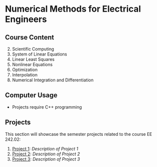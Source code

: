 # Numerical Methods for Electrical Engineers

## Course Content
2. Scientific Computing 
3. System of Linear Equations 
4. Linear Least Squares 
5. Nonlinear Equations 
6. Optimization 
7. Interpolation 
8. Numerical Integration and Differentiation 

## Computer Usage
- Projects require C++ programming 

## Projects
This section will showcase the semester projects related to the course EE 242.02:
1. [Project 1](./Project1/README.md): *Description of Project 1*
2. [Project 2](./Project2/README.md): *Description of Project 2*
3. [Project 3](./Project3/README.md): *Description of Project 3*
